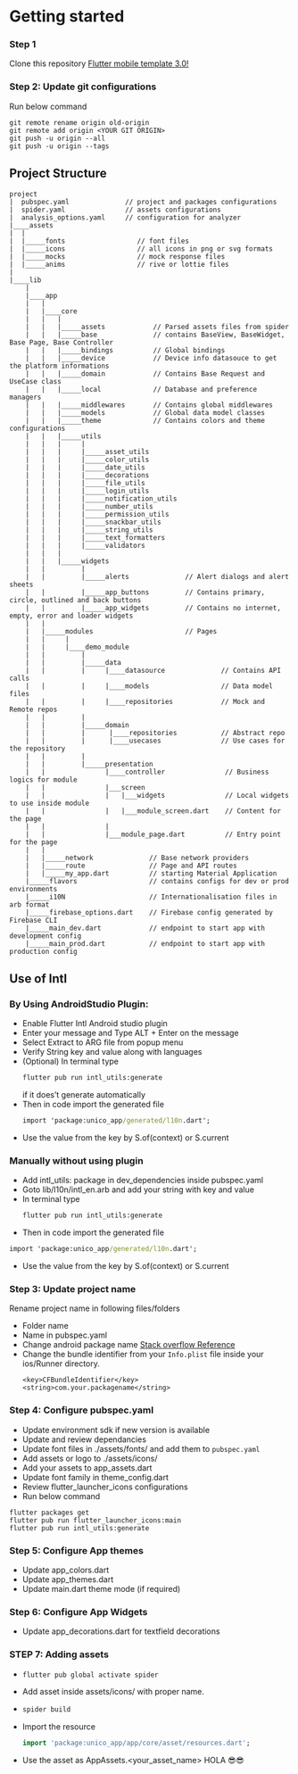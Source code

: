 # Getting started

### Step 1
Clone this repository
[Flutter mobile template 3.0!](https://gitlab.com/boiler-plates2/flutter-mobile-template-3.0.git)

### Step 2: Update git configurations
Run below command
```
git remote rename origin old-origin
git remote add origin <YOUR GIT ORIGIN>
git push -u origin --all
git push -u origin --tags
```

## Project Structure
```  
project  
|  pubspec.yaml              // project and packages configurations  
|  spider.yaml               // assets configurations  
|  analysis_options.yaml     // configuration for analyzer  
|____assets  
|  |  
|  |_____fonts                  // font files  
|  |_____icons                  // all icons in png or svg formats  
|  |_____mocks                  // mock response files  
|  |_____anims                  // rive or lottie files  
|  
|____lib  
    |  
    |____app  
    |   |  
    |   |____core  
    |   |   |  
    |   |   |_____assets            // Parsed assets files from spider  
    |   |   |_____base              // contains BaseView, BaseWidget, Base Page, Base Controller  
    |   |   |_____bindings          // Global bindings  
    |   |   |_____device            // Device info datasouce to get the platform informations  
    |   |   |_____domain            // Contains Base Request and UseCase class  
    |   |   |_____local             // Database and preference managers  
    |   |   |_____middlewares       // Contains global middlewares  
    |   |   |_____models            // Global data model classes  
    |   |   |_____theme             // Contains colors and theme configurations  
    |   |   |_____utils               
    |   |   |     |  
    |   |   |     |_____asset_utils  
    |   |   |     |_____color_utils  
    |   |   |     |_____date_utils  
    |   |   |     |_____decorations  
    |   |   |     |_____file_utils  
    |   |   |     |_____login_utils  
    |   |   |     |_____notification_utils  
    |   |   |     |_____number_utils  
    |   |   |     |_____permission_utils  
    |   |   |     |_____snackbar_utils  
    |   |   |     |_____string_utils  
    |   |   |     |_____text_formatters  
    |   |   |     |_____validators  
    |   |   |  
    |   |   |_____widgets  
    |   |         |  
    |   |         |_____alerts              // Alert dialogs and alert sheets   
    |   |         |_____app_buttons         // Contains primary, circle, outlined and back buttons  
    |   |         |_____app_widgets         // Contains no internet, empty, error and loader widgets  
    |   |     
    |   |_____modules                       // Pages  
    |   |     |  
    |   |     |____demo_module  
    |   |         |  
    |   |         |_____data  
    |   |         |     |____datasource              // Contains API calls   
    |   |         |     |____models                  // Data model files  
    |   |         |     |____repositories            // Mock and Remote repos  
    |   |         |       
    |   |         |_____domain  
    |   |         |      |____repositories           // Abstract repo  
    |   |         |      |____usecases               // Use cases for the repository  
    |   |         |         
    |   |         |_____presentation  
    |   |               |____controller               // Business logics for module  
    |   |               |___screen              
    |   |               |   |___widgets               // Local widgets to use inside module   
    |   |               |   |___module_screen.dart    // Content for the page              
    |   |               |                 
    |   |               |___module_page.dart          // Entry point for the page  
    |   |  
    |   |_____network              // Base network providers  
    |   |_____route                // Page and API routes  
    |   |_____my_app.dart          // starting Material Application  
    |_____flavors                  // contains configs for dev or prod environments  
    |_____i10N                     // Internationalisation files in arb format  
    |_____firebase_options.dart    // Firebase config generated by Firebase CLI  
    |_____main_dev.dart            // endpoint to start app with development config  
    |_____main_prod.dart           // endpoint to start app with production config  
```

## Use of Intl
### By Using AndroidStudio Plugin:
- Enable Flutter Intl Android studio plugin 
- Enter your message and Type ALT + Enter on the message
- Select Extract to ARG file from popup menu
- Verify String key and value along with languages
- (Optional) In terminal type 
  ```cmd
  flutter pub run intl_utils:generate
  ```
  if it does’t generate automatically
- Then in code import the generated file
  ```cmd
  import 'package:unico_app/generated/l10n.dart';
  ```
- Use the value from the key by S.of(context) or S.current

### Manually without using plugin
- Add intl_utils: package in dev_dependencies inside pubspec.yaml
- Goto lib/l10n/intl_en.arb and add your string with key and value
- In terminal type
  ```cmd
  flutter pub run intl_utils:generate
  ```
- Then in code import the generated file
```cmd
import 'package:unico_app/generated/l10n.dart';
```
- Use the value from the key by S.of(context) or S.current

### Step 3: Update project name
Rename project name in following files/folders
- Folder name
- Name in pubspec.yaml
- Change android package name [Stack overflow Reference](https://stackoverflow.com/a/29092698/12142044)
- Change the bundle identifier from your `Info.plist` file inside your ios/Runner directory.
   ```plist
   <key>CFBundleIdentifier</key>
   <string>com.your.packagename</string>
   ```
### Step 4: Configure pubspec.yaml
- Update environment sdk if new version is available
- Update and review dependancies
- Update font files in ./assets/fonts/ and add them to `pubspec.yaml`
- Add assets or logo to ./assets/icons/
- Add your assets to app_assets.dart
- Update font family in theme_config.dart
- Review flutter_launcher_icons configurations
- Run below command
```
flutter packages get
flutter pub run flutter_launcher_icons:main
flutter pub run intl_utils:generate
```
### Step 5: Configure App themes
- Update app_colors.dart
- Update app_themes.dart
- Update main.dart theme mode (if required)

### Step 6: Configure App Widgets
- Update app_decorations.dart for textfield decorations

### STEP 7: Adding assets
- ```cmd
  flutter pub global activate spider
  ```
- Add asset inside assets/icons/ with proper name.
- ```cmd
  spider build
  ```
- Import the resource
  ```dart
  import 'package:unico_app/app/core/asset/resources.dart';
  ```
- Use the asset as AppAssets.<your_asset_name>
HOLA 😎😎


